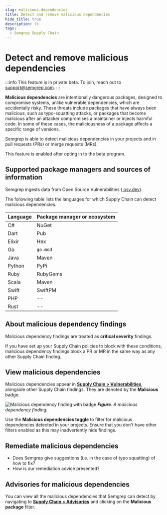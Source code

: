 ```yaml
---
slug: malicious-dependencies
title: Detect and remove malicious dependencies
hide_title: true
description: tk
tags:
  - Semgrep Supply Chain
---
```


# Detect and remove malicious dependencies

:::info
This feature is in private beta. To join, reach out to [<i class="fa-regular fa-envelope"></i> support@semgrep.com](mailto:support@semgrep.com).
:::

**Malicious dependencies** are intentionally dangerous packages, designed to compromise systems, unlike vulnerable dependencies, which are accidentally risky. These threats include packages that have always been malicious, such as typo-squatting attacks, or packages that become malicious after an attacker compromises a maintainer or injects harmful code. In some of these cases, the maliciousness of a package affects a specific range of versions.

Semgrep is able to detect malicious dependencies in your projects and in pull requests (PRs) or merge requests (MRs).

This feature is enabled after opting in to the beta program.

## Supported package managers and sources of information

Semgrep ingests data from Open Source Vulnerabilities ([<i class="fas fa-external-link fa-xs"></i>  osv.dev](https://osv.dev/)).

The following table lists the languages for which Supply Chain can detect malicious dependencies.

| Language | Package manager or ecosystem |
| :---- | :---- |
| C\# | NuGet |
| Dart | Pub |
| Elixir | Hex |
| Go | `go.mod` |
| Java | Maven |
| Python | PyPi |
| Ruby | RubyGems |
| Scala | Maven |
| Swift | SwiftPM |
| PHP | \-- |
| Rust | \-- |

## About malicious dependency findings

Malicious dependency findings are treated as **critical severity** findings.

If you have set up your Supply Chain policies to block with these conditions, malicious dependency findings block a PR or MR in the same way as any other Supply Chain finding.

<!--  No way to do this currently
## Enable or disable malicious dependency detection

1. Click Settings \> …
-->

## View malicious dependencies

Malicious dependencies appear in [**Supply Chain > Vulnerabilities**](https://semgrep.dev/orgs/-/supply-chain/vulnerabilities?primary=true&tab=open&last_opened=All+time), alongside other Supply Chain findings. They are denoted by the **Malicious** badge.

![Malicious dependency finding with badge](/img/findings-maldeps.png)
_**Figure**. A malicious dependency finding._

Use the **Malicious dependencies <i class="fa-solid fa-toggle-large-on"></i> toggle** to filter for malicious dependencies detected in your projects. Ensure that you don't have other filters enabled as this may inadvertently hide findings.

## Remediate malicious dependencies

* Does Semgrep give suggestions (i.e. in the case of typo squatting) of how to fix?  
* How is our remediation advice presented?

## Advisories for malicious dependencies

You can view all the malicious dependencies that Semgrep can detect by navigating to [**Supply Chain > Advisories**](https://semgrep.dev/orgs/-/supply-chain/advisories) and clicking on the **<i class="fa-solid fa-square-check"></i> Malicious package** filter.
